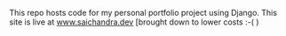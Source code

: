 This repo hosts code for my personal portfolio project using Django. This site is live at www.saichandra.dev [brought down to lower costs :-( )

